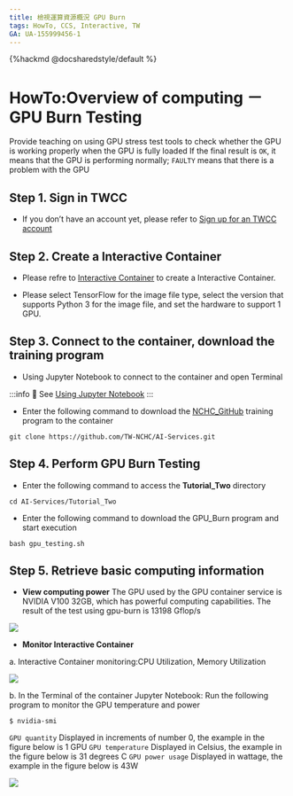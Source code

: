 ```yaml
---
title: 檢視運算資源概況 GPU Burn
tags: HowTo, CCS, Interactive, TW
GA: UA-155999456-1
---
```


{%hackmd @docsharedstyle/default %}

# HowTo:Overview of computing －GPU Burn Testing


Provide teaching on using GPU stress test tools to check whether the GPU is working properly when the GPU is fully loaded
If the final result is `OK`, it means that the GPU is performing normally; `FAULTY` means that there is a problem with the GPU

## Step 1. Sign in TWCC

- If you don’t have an account yet, please refer to [Sign up for an TWCC account](https://www.twcc.ai/doc?page=register_account)

## Step 2. Create a Interactive Container

- Please refre to [Interactive Container](https://www.twcc.ai/doc?page=container#建立開發型容器)  to create a Interactive Container.

- Please select TensorFlow for the image file type, select the version that supports Python 3 for the image file, and set the hardware to support 1 GPU.

## Step 3. Connect to the container, download the training program

- Using Jupyter Notebook to connect to the container and open Terminal

:::info
:book: See [Using Jupyter Notebook](https://www.twcc.ai/doc?page=container#使用-Jupyter-Notebook) 
:::

- Enter the following command to download the [NCHC_GitHub](https://github.com/TW-NCHC/AI-Services/tree/V3Training) training program to the container

```bash=
git clone https://github.com/TW-NCHC/AI-Services.git
```

 
## Step 4. Perform GPU Burn Testing

- Enter the following command to access the **Tutorial_Two** directory

```bash=
cd AI-Services/Tutorial_Two
```
 
- Enter the following command to download the GPU_Burn program and start execution

```bash=
bash gpu_testing.sh
```



## Step 5. Retrieve basic computing information

- **View computing power**
The GPU used by the GPU container service is NVIDIA V100 32GB, which has powerful computing capabilities. The result of the test using gpu-burn is 13198 Gflop/s

![](https://cos.twcc.ai/SYS-MANUAL/uploads/upload_cefd6041539673437d78918f9f444ed6.png)



- **Monitor Interactive Container**

a. Interactive Container monitoring:CPU Utilization, Memory Utilization

![](https://cos.twcc.ai/SYS-MANUAL/uploads/upload_ac448244502db32c89da844e30e525bf.png)


b. In the Terminal of the container Jupyter Notebook: Run the following program to monitor the GPU temperature and power

```bash=
$ nvidia-smi
```

`GPU quantity` Displayed in increments of number 0, the example in the figure below is 1 GPU
`GPU temperature` Displayed in Celsius, the example in the figure below is 31 degrees C
`GPU power usage` Displayed in wattage, the example in the figure below is 43W


![](https://cos.twcc.ai/SYS-MANUAL/uploads/upload_412e74892656a239328ed35fea78c191.png)





